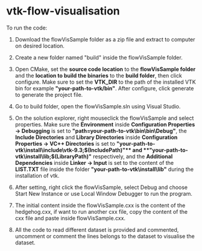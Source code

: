 # vtk-flow-visualisation
 
To run the code:
1. Download the flowVisSample folder as a zip file and extract to computer on desired location.

2. Create a new folder named "build" inside the flowVisSample folder.

3. Open CMake, set the **source code location** to the **flowVisSample folder** and the **location to build the binaries** to the **build folder**, then click configure. Make sure to set the **VTK_DIR** to the path of the installed VTK bin for example **"your-path-to-vtk/bin"**. After configure, click generate to generate the project file.

4. Go to build folder, open the flowVisSample.sln using Visual Studio.

5. On the solution explorer, right mouseclick the flowVisSample and select properties. Make sure the **Environment** inside **Configuration Properties -> Debugging** is set to **"path=your-path-to-vtk\bin\bin\Debug"**, the **Include Directories** and **Library Directories** inside **Configuration Properties -> VC++ Directories** is set to **"your-path-to-vtk\install\include\vtk-9.3;$(IncludePath)"** and **"your-path-to-vtk\install\lib;$(LibraryPath)"** respectively, and the **Additional Dependencies** inside **Linker -> Input** is set to the content of the **LIST.TXT** file inside the folder **"your-path-to-vtk\install\lib"** during the installation of vtk.

6. After setting, right click the flowVisSample, select Debug and choose Start New Instance or use Local Window Debugger to run the program.

7. The initial content inside the flowVisSample.cxx is the content of the hedgehog.cxx, if want to run another cxx file, copy the content of the cxx file and paste inside flowVisSample.cxx.

8. All the code to read different dataset is provided and commented, uncomment or comment the lines belongs to the dataset to visualise the dataset.

